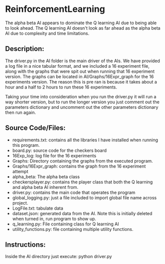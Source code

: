 # ReinforcementLearning
The alpha beta AI appears to dominate the Q learning AI due to being able to look ahead.
The Q learning AI doesn't look as far ahead as the alpha beta AI due to complexity and time limitations.

## Description:
The driver.py in the AI folder is the main driver of the AIs.
We have provided a log file in a nice tabular format, and we included a 16 experiment file, along with
the graphs that were spit out when running that 16 experiment version. The graphs can be located in
AI/Graphs/16Expr_graph for the 16 experiments version. The reason this is pre ran is because it takes
about a hour and a half to 2 hours to run these 16 experiments.

Taking your time into consideration when you run the driver.py it will run a way shorter version, but to
run the longer version you just comment out the parameters dictionary and uncomment out the other parameters
dictionary then run again.

## Source Code/Files:
- requirements.txt: contains all the libraries I have installed when running this program.
- board.py: source code for the checkers board
- 16Exp_log: log file for the 16 experiments
- Graphs: Directory containing the graphs from the executed program.
- Graphs/16Expr_graph: contains the graph from the 16 experiment attempt
- alpha_beta: The alpha beta class
- checkersplayer.py: contains the player class that both the Q learning and alpha beta AI inherent from.
- driver.py: contains the main code that operates the program
- global_logging.py: just a file included to import global file name across project.
- LogFile.txt: tabulate data
- dataset.json: generated data from the AI. Note this is initially deleted when turned in, run program to show up.
- q_learning.py: File containing class for Q learning AI
- utility_functions.py: file containing multiple utility functions.

## Instructions:
Inside the AI directory just execute:
python driver.py
